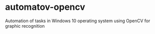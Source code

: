 # automatov-opencv
Automation of tasks in Windows 10 operating system using OpenCV for graphic recognition
